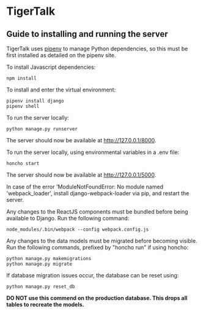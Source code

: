 # TigerTalk

## Guide to installing and running the server

TigerTalk uses [pipenv](https://docs.pipenv.org/) to manage Python dependencies, so this must be first installed as detailed on the pipenv site.

To install Javascript dependencies:

	npm install

To install and enter the virtual environment:

	pipenv install django
	pipenv shell

To run the server locally:

	python manage.py runserver

The server should now be available at http://127.0.0.1/8000.

To run the server locally, using environmental variables in a .env file:

	honcho start

The server should now be available at http://127.0.0.1/5000.

In case of the error 'ModuleNotFoundError: No module named 'webpack_loader', install django-webpack-loader via pip, and restart the server.

Any changes to the ReactJS components must be bundled before being available to Django. Run the following command:

	node_modules/.bin/webpack --config webpack.config.js

Any changes to the data models must be migrated before becoming visible. Run the following commands, prefixed by "honcho run" if using honcho:

	python manage.py makemigrations
	python manage.py migrate


If database migration issues occur, the database can be reset using:

	python manage.py reset_db

**DO NOT use this commend on the production database. This drops all tables to recreate the models.**
